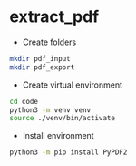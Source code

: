 # extract_pdf

* Create folders 

```sh
mkdir pdf_input
mkdir pdf_export
```

* Create virtual environment

```sh
cd code
python3 -m venv venv
source ./venv/bin/activate
```

* Install environment

```sh
python3 -m pip install PyPDF2
```